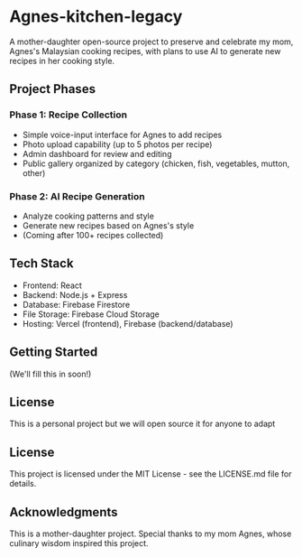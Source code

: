 # Agnes-kitchen-legacy
A mother-daughter open-source project to preserve and celebrate my mom, Agnes's Malaysian cooking recipes, with plans to use AI to generate new recipes in her cooking style.

## Project Phases

### Phase 1: Recipe Collection
- Simple voice-input interface for Agnes to add recipes
- Photo upload capability (up to 5 photos per recipe)
- Admin dashboard for review and editing
- Public gallery organized by category (chicken, fish, vegetables, mutton, other)

### Phase 2: AI Recipe Generation
- Analyze cooking patterns and style
- Generate new recipes based on Agnes's style
- (Coming after 100+ recipes collected)

## Tech Stack
- Frontend: React
- Backend: Node.js + Express
- Database: Firebase Firestore
- File Storage: Firebase Cloud Storage
- Hosting: Vercel (frontend), Firebase (backend/database)

## Getting Started
(We'll fill this in soon!)

## License
This is a personal project but we will open source it for anyone to adapt

## License
This project is licensed under the MIT License - see the LICENSE.md file for details.

## Acknowledgments
This is a mother-daughter project. Special thanks to my mom Agnes, whose culinary wisdom inspired this project. 
